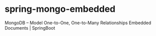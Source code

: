 # spring-mongo-embedded
MongoDB – Model One-to-One, One-to-Many Relationships Embedded Documents | SpringBoot
